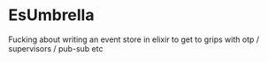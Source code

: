 # EsUmbrella

Fucking about writing an event store in elixir to get to grips with otp / supervisors / pub-sub etc

